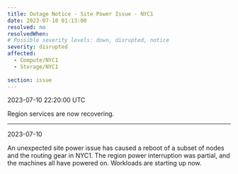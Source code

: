 ```yaml
---
title: Outage Notice - Site Power Issue - NYC1
date: 2023-07-10 01:13:00
resolved: no
resolvedWhen:
# Possible severity levels: down, disrupted, notice
severity: disrupted 
affected:
  - Compute/NYC1
  - Storage/NYC1
    
section: issue
---
```


2023-07-10 22:20:00 UTC

Region services are now recovering.

---
2023-07-10

An unexpected site power issue has caused a reboot of a subset of nodes and the routing gear in NYC1.
The region power interruption was partial, and the machines all have powered on. Workloads are starting up now. 

